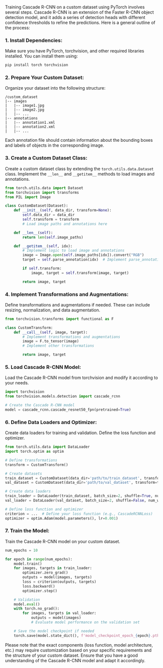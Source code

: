 Training Cascade R-CNN on a custom dataset using PyTorch involves several steps. Cascade R-CNN is an extension of the Faster R-CNN object detection model, and it adds a series of detection heads with different confidence thresholds to refine the predictions. Here is a general outline of the process:

### 1. Install Dependencies:
Make sure you have PyTorch, torchvision, and other required libraries installed. You can install them using:

```bash
pip install torch torchvision
```

### 2. Prepare Your Custom Dataset:
Organize your dataset into the following structure:

```
/custom_dataset
|-- images
|   |-- image1.jpg
|   |-- image2.jpg
|   |-- ...
|-- annotations
|   |-- annotation1.xml
|   |-- annotation2.xml
|   |-- ...
```

Each annotation file should contain information about the bounding boxes and labels of objects in the corresponding image.

### 3. Create a Custom Dataset Class:
Create a custom dataset class by extending the `torch.utils.data.Dataset` class. Implement the `__len__` and `__getitem__` methods to load images and annotations.

```python
from torch.utils.data import Dataset
from torchvision import transforms
from PIL import Image

class CustomDataset(Dataset):
    def __init__(self, data_dir, transform=None):
        self.data_dir = data_dir
        self.transform = transform
        # Load image paths and annotations here

    def __len__(self):
        return len(self.image_paths)

    def __getitem__(self, idx):
        # Implement logic to load image and annotations
        image = Image.open(self.image_paths[idx]).convert("RGB")
        target = self.parse_annotation(idx)  # Implement parse_annotation method

        if self.transform:
            image, target = self.transform(image, target)

        return image, target
```

### 4. Implement Transformations and Augmentations:
Define transformations and augmentations if needed. These can include resizing, normalization, and data augmentation.

```python
from torchvision.transforms import functional as F

class CustomTransform:
    def __call__(self, image, target):
        # Implement transformations and augmentations
        image = F.to_tensor(image)
        # Implement other transformations

        return image, target
```

### 5. Load Cascade R-CNN Model:
Load the Cascade R-CNN model from torchvision and modify it according to your needs.

```python
import torchvision
from torchvision.models.detection import cascade_rcnn

# Create the Cascade R-CNN model
model = cascade_rcnn.cascade_resnet50_fpn(pretrained=True)
```

### 6. Define Data Loaders and Optimizer:
Create data loaders for training and validation. Define the loss function and optimizer.

```python
from torch.utils.data import DataLoader
import torch.optim as optim

# Define transformations
transform = CustomTransform()

# Create datasets
train_dataset = CustomDataset(data_dir='path/to/train_dataset', transform=transform)
val_dataset = CustomDataset(data_dir='path/to/val_dataset', transform=transform)

# Create data loaders
train_loader = DataLoader(train_dataset, batch_size=2, shuffle=True, num_workers=4)
val_loader = DataLoader(val_dataset, batch_size=2, shuffle=False, num_workers=4)

# Define loss function and optimizer
criterion = ...  # Define your loss function (e.g., CascadeRCNNLoss)
optimizer = optim.Adam(model.parameters(), lr=0.001)
```

### 7. Train the Model:
Train the Cascade R-CNN model on your custom dataset.

```python
num_epochs = 10

for epoch in range(num_epochs):
    model.train()
    for images, targets in train_loader:
        optimizer.zero_grad()
        outputs = model(images, targets)
        loss = criterion(outputs, targets)
        loss.backward()
        optimizer.step()

    # Validation
    model.eval()
    with torch.no_grad():
        for images, targets in val_loader:
            outputs = model(images)
            # Evaluate model performance on the validation set

    # Save the model checkpoint if needed
    torch.save(model.state_dict(), f'model_checkpoint_epoch_{epoch}.pth')
```

Please note that the exact components (loss function, model architecture, etc.) may require customization based on your specific requirements and the structure of your custom dataset. Ensure that you have a good understanding of the Cascade R-CNN model and adapt it accordingly.
